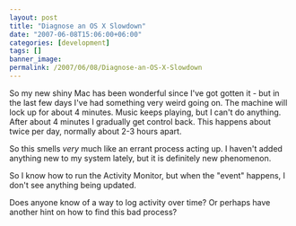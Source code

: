 ```yaml
---
layout: post
title: "Diagnose an OS X Slowdown"
date: "2007-06-08T15:06:00+06:00"
categories: [development]
tags: []
banner_image: 
permalink: /2007/06/08/Diagnose-an-OS-X-Slowdown
---
```


So my new shiny Mac has been wonderful since I've got gotten it - but in the last few days I've had something very weird going on. The machine will lock up for about 4 minutes. Music keeps playing, but I can't do anything. After about 4 minutes I gradually get control back. This happens about twice per day, normally about 2-3 hours apart.

So this smells <i>very</i> much like an errant process acting up. I haven't added anything new to my system lately, but it is definitely new phenomenon. 

So I know how to run the Activity Monitor, but when the "event" happens, I don't see anything being updated. 

Does anyone know of a way to log activity over time? Or perhaps have another hint on how to find this bad process?